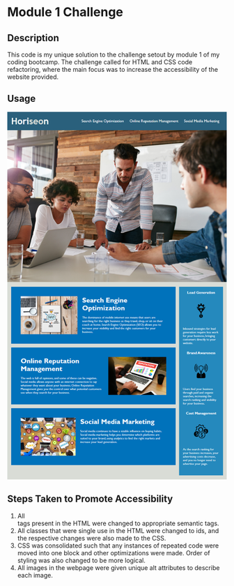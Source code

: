 # Module 1 Challenge

## Description

This code is my unique solution to the challenge setout by module 1 of my coding bootcamp.
The challenge called for HTML and CSS code refactoring, where the main focus was to increase the accessibility of the website provided.

## Usage

![Full image of website.](./Assets/01-html-css-git-homework-demo.png)

## Steps Taken to Promote Accessibility

1. All <div> tags present in the HTML were changed to appropriate semantic tags.
2. All classes that were single use in the HTML were changed to ids, and the respective changes were also made to the CSS.
3. CSS was consolidated such that any instances of repeated code were moved into one block and other optimizations were made. Order of styling was also changed to be more logical.
4. All images in the webpage were given unique alt attributes to describe each image.